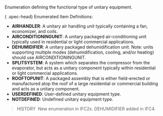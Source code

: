 ﻿Enumeration defining the functional type of unitary equipment.

{ .spec-head}
Enumerated Item Definitions:

* **AIRHANDLER**: A unitary air handling unit typically containing a fan, economizer, and coils.
* **AIRCONDITIONINGUNIT**: A unitary packaged air-conditioning unit typically used in residential or light commercial applications.
* **DEHUMIDIFIER**: A unitary packaged dehumidification unit. Note: units supporting multiple modes (dehumidification, cooling, and/or heating) should use AIRCONDITIONINGUNIT.
* **SPLITSYSTEM**: A system which separates the compressor from the evaporator, but acts as a unitary component typically within residential or light commercial applications.
* **ROOFTOPUNIT**: A packaged assembly that is either field-erected or manufactured atop the roof of a large residential or commercial building and acts as a unitary component.
* **USERDEFINED**: User-defined unitary equipment type.
* **NOTDEFINED**: Undefined unitary equipment type.

> HISTORY&nbsp; New enumeration in IFC2x. DEHUMIDIFIER added in IFC4.